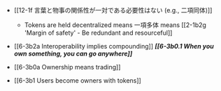 - [[12-1f 言葉と物事の関係性が一対である必要性はない (e.g., 二項同体)]]
	- Tokens are held decentralized means 一項多体 means [[2-1b2g 'Margin of safety' - Be redundant and resourceful]]

- [[6-3b2a Interoperability implies compounding]]
	***[[6-3b0.1 When you own something, you can go anywhere]]***

- [[6-3b0a Ownership means trading]]
- [[6-3b1 Users become owners with tokens]]
